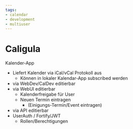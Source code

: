 ```yaml
---
tags:
- calendar
- development
- multiuser
---
```

# Caligula

Kalender-App

- Liefert Kalender via iCal/vCal Protokoll aus
	- Können in lokaler Kalendar-App subscribed werden
- via WebDev/CalDev editierbar
- via WebUI editierbar
	- Kalenderfreigabe für User
	- Neuen Termin eintragen
		- (Einigungs-Termin/Event eintragen)
- via API editierbar
- UserAuth / Fortify/JWT
	- Rollen/Berechtigungen